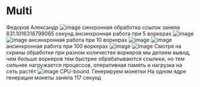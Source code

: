 # Multi
Федоров Александр
![image](https://user-images.githubusercontent.com/81014175/143781147-cfd3e9b3-065a-428c-b4fd-ed57d39cdd00.png) 
синхронная обработка ссылок заняла 831.1016318798065 секунд 
ансинхронная работа при 5 воркерах 
![image](https://user-images.githubusercontent.com/81014175/143782025-307defe8-6052-4411-be2d-2c4dbb362311.png) 
![image](https://user-images.githubusercontent.com/81014175/143782203-09597556-c6e2-4c93-8ee9-612817a1ef99.png) 
ансинхронная работа при 10 воркерах 
![image](https://user-images.githubusercontent.com/81014175/143782278-4c145414-d7ca-4473-8cab-250000c4a1c5.png) 
![image](https://user-images.githubusercontent.com/81014175/143782347-aa32686c-9b48-4c5a-b408-c3a3cba60e1f.png) 
ансинхронная работа при 100 воркерах 
![image](https://user-images.githubusercontent.com/81014175/143782366-a599685d-321e-4e69-b387-e92c40af7e20.png) 
![image](https://user-images.githubusercontent.com/81014175/143782429-1f83aca1-91dc-400a-b0f1-03e31db26bc6.png) 
Смотря на скрины обработки при разном количестве воркеров мы делаем вывод, чем больше воркеров тем быстрее обрабатываются ссылкки, но тем сильнее нагружается процессов, оперативная память и нагрузка на сеть растёт 
![image](https://user-images.githubusercontent.com/81014175/143782730-08b59b2b-f76c-4bc6-a156-3f2c181a69f4.png) 
CPU-bound. Генерируем монетки 
На одном ядре генерации монеты заняла 117 cекунд
